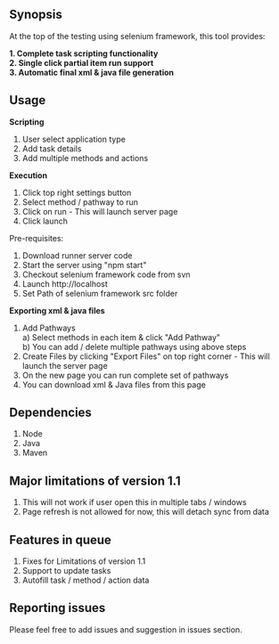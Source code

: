## Synopsis<br />

At the top of the testing using selenium framework, this tool provides:<br />

**1. Complete task scripting functionality**<br />
**2. Single click partial item run support**<br />
**3. Automatic final xml & java file generation**<br />

## Usage<br />

**Scripting**<br />
1. User select application type<br />
2. Add task details<br />
3. Add multiple methods and actions<br />

**Execution**<br />
1. Click top right settings button<br />
2. Select method / pathway to run<br />
3. Click on run - This will launch server page<br />
4. Click launch<br />

Pre-requisites:<br />
1. Download runner server code<br />
2. Start the server using "npm start"<br />
3. Checkout selenium framework code from svn<br />
4. Launch http://localhost<br />
5. Set Path of selenium framework src folder<br />

**Exporting xml & java files**<br />
1. Add Pathways<br />
	a) Select methods in each item & click "Add Pathway"<br />
	b) You can add / delete multiple pathways using above steps<br />
2. Create Files by clicking "Export Files" on top right corner - This will launch the server page<br />
3. On the new page you can run complete set of pathways<br />
4. You can download xml & Java files from this page<br />

## Dependencies<br />
1. Node<br />
2. Java<br />
3. Maven<br />

## Major limitations of version 1.1<br />

1. This will not work if user open this in multiple tabs / windows<br />
2. Page refresh is not allowed for now, this will detach sync from data<br />

## Features in queue<br />
1. Fixes for Limitations of version 1.1<br />
2. Support to update tasks<br />
3. Autofill task / method / action data<br />

## Reporting issues<br />
Please feel free to add issues and suggestion in issues section.<br />
